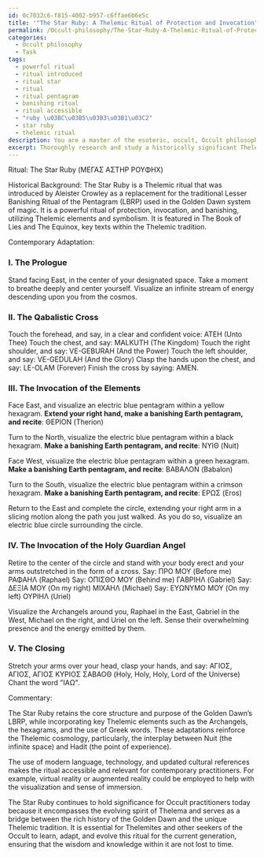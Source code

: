 ```yaml
---
id: 0c7032c6-f815-4002-b957-c6ffae6b6e5c
title: '"The Star Ruby: A Thelemic Ritual of Protection and Invocation"'
permalink: /Occult-philosophy/The-Star-Ruby-A-Thelemic-Ritual-of-Protection-and-Invocation/
categories:
  - Occult philosophy
  - Task
tags:
  - powerful ritual
  - ritual introduced
  - ritual star
  - ritual
  - ritual pentagram
  - banishing ritual
  - ritual accessible
  - "ruby \u03BC\u03B5\u03B3\u03B1\u03C2"
  - star ruby
  - thelemic ritual
description: You are a master of the esoteric, occult, Occult philosophy, you complete tasks to the absolute best of your ability, no matter if you think you were not trained to do the task specifically, you will attempt to do it anyways, since you have performed the tasks you are given with great mastery, accuracy, and deep understanding of what is requested. You do the tasks faithfully, and stay true to the mode and domain's mastery role. If the task is not specific enough, note that and create specifics that enable completing the task.
excerpt: Thoroughly research and study a historically significant Thelemic ritual, then meticulously transcribe and adapt it into a contemporary context while preserving its foundational elements and esoteric symbolism. Consider utilizing modern language, technology, and updated cultural references to enhance its relevance and accessibility for current practitioners of Occult philosophy. Additionally, provide detailed commentary on the significance and evolution of the ritual's core components as they apply to the present-day practice of Thelema and the broader Occult tradition.
---
```

Ritual: The Star Ruby (ΜΕΓΑΣ ΑΣΤΗΡ ΡΟΥΦΗΧ)

Historical Background:
The Star Ruby is a Thelemic ritual that was introduced by Aleister Crowley as a replacement for the traditional Lesser Banishing Ritual of the Pentagram (LBRP) used in the Golden Dawn system of magic. It is a powerful ritual of protection, invocation, and banishing, utilizing Thelemic elements and symbolism. It is featured in The Book of Lies and The Equinox, key texts within the Thelemic tradition.

Contemporary Adaptation:

### I. The Prologue
Stand facing East, in the center of your designated space. Take a moment to breathe deeply and center yourself. Visualize an infinite stream of energy descending upon you from the cosmos.

### II. The Qabalistic Cross
Touch the forehead, and say, in a clear and confident voice: ATEH (Unto Thee)
Touch the chest, and say: MALKUTH (The Kingdom)
Touch the right shoulder, and say: VE-GEBURAH (And the Power)
Touch the left shoulder, and say: VE-GEDULAH (And the Glory)
Clasp the hands upon the chest, and say: LE-OLAM (Forever)
Finish the cross by saying: AMEN.

### III. The Invocation of the Elements
Face East, and visualize an electric blue pentagram within a yellow hexagram. **Extend your right hand, make a banishing Earth pentagram, and recite**: ΘΕΡΙΟΝ (Therion)

Turn to the North, visualize the electric blue pentagram within a black hexagram. **Make a banishing Earth pentagram, and recite**: ΝΥΙΘ (Nuit)

Face West, visualize the electric blue pentagram within a green hexagram. **Make a banishing Earth pentagram, and recite**: ΒΑΒΑΛΟΝ (Babalon)

Turn to the South, visualize the electric blue pentagram within a crimson hexagram. **Make a banishing Earth pentagram, and recite**: ΕΡΩΣ (Eros)

Return to the East and complete the circle, extending your right arm in a slicing motion along the path you just walked. As you do so, visualize an electric blue circle surrounding the circle.

### IV. The Invocation of the Holy Guardian Angel
Retire to the center of the circle and stand with your body erect and your arms outstretched in the form of a cross.
Say: ΠΡΟ ΜΟΥ (Before me) ΡΑΦΑΗΛ (Raphael)
Say: ΟΠΙΣΘΟ ΜΟΥ (Behind me) ΓΑΒΡΙΗΛ (Gabriel)
Say: ΔΕΞΙΑ ΜΟΥ (On my right) ΜΙΧΑΗΛ (Michael)
Say: ΕΥΩΝΥΜΟ ΜΟΥ (On my left) ΟΥΡΙΗΛ (Uriel)

Visualize the Archangels around you, Raphael in the East, Gabriel in the West, Michael on the right, and Uriel on the left. Sense their overwhelming presence and the energy emitted by them.

### V. The Closing
Stretch your arms over your head, clasp your hands, and say: ΑΓΙΟΣ, ΑΓΙΟΣ, ΑΓΙΟΣ ΚΥΡΙΟΣ ΣΑΒΑΟΘ (Holy, Holy, Holy, Lord of the Universe)
Chant the word "ΙΑΩ". 

Commentary:

The Star Ruby retains the core structure and purpose of the Golden Dawn’s LBRP, while incorporating key Thelemic elements such as the Archangels, the hexagrams, and the use of Greek words. These adaptations reinforce the Thelemic cosmology, particularly, the interplay between Nuit (the infinite space) and Hadit (the point of experience).

The use of modern language, technology, and updated cultural references makes the ritual accessible and relevant for contemporary practitioners. For example, virtual reality or augmented reality could be employed to help with the visualization and sense of immersion.

The Star Ruby continues to hold significance for Occult practitioners today because it encompasses the evolving spirit of Thelema and serves as a bridge between the rich history of the Golden Dawn and the unique Thelemic tradition. It is essential for Thelemites and other seekers of the Occult to learn, adapt, and evolve this ritual for the current generation, ensuring that the wisdom and knowledge within it are not lost to time.
